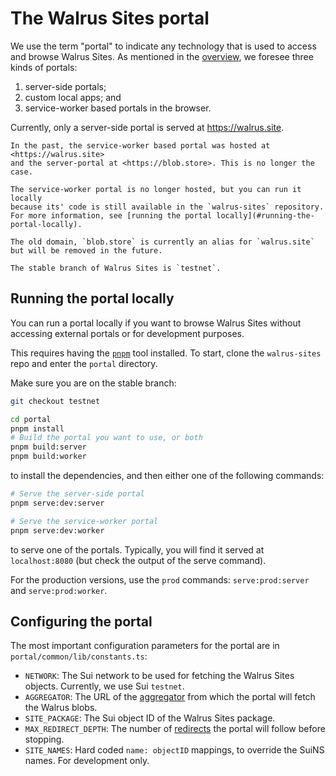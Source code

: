 # The Walrus Sites portal

We use the term "portal" to indicate any technology that is used to access and browse Walrus Sites.
As mentioned in the [overview](./overview.md#the-site-rendering-path), we foresee three kinds of
portals:

1. server-side portals;
1. custom local apps; and
1. service-worker based portals in the browser.

Currently, only a server-side portal is served at <https://walrus.site>.

```admonish note title="Hosting of the service worker"
In the past, the service-worker based portal was hosted at <https://walrus.site>
and the server-portal at <https://blob.store>. This is no longer the case.

The service-worker portal is no longer hosted, but you can run it locally
because its' code is still available in the `walrus-sites` repository.
For more information, see [running the portal locally](#running-the-portal-locally).

The old domain, `blob.store` is currently an alias for `walrus.site`
but will be removed in the future.
```

```admonish danger title="Walrus Sites stable branch"
The stable branch of Walrus Sites is `testnet`.
```

## Running the portal locally

You can run a portal locally if you want to browse Walrus Sites without accessing
external portals or for development purposes.

This requires having the [`pnpm`](https://pnpm.io/) tool installed. To start, clone the
`walrus-sites` repo and enter the `portal` directory.

Make sure you are on the stable branch:

``` sh
git checkout testnet
```

``` sh
cd portal
pnpm install
# Build the portal you want to use, or both
pnpm build:server
pnpm build:worker

```

to install the dependencies, and then either one of the following commands:

``` sh
# Serve the server-side portal
pnpm serve:dev:server

# Serve the service-worker portal
pnpm serve:dev:worker
```

to serve one of the portals. Typically, you will find it served at `localhost:8080` (but check the
output of the serve command).

For the production versions, use the `prod` commands: `serve:prod:server` and `serve:prod:worker`.

## Configuring the portal

The most important configuration parameters for the portal are in `portal/common/lib/constants.ts`:

- `NETWORK`: The Sui network to be used for fetching the Walrus Sites objects. Currently, we
  use Sui `testnet`.
- `AGGREGATOR`: The URL of the [aggregator](../usage/web-api.md) from which the portal will
  fetch the Walrus blobs.
- `SITE_PACKAGE`: The Sui object ID of the Walrus Sites package.
- `MAX_REDIRECT_DEPTH`: The number of [redirects](./redirects.md) the portal will follow
  before stopping.
- `SITE_NAMES`: Hard coded `name: objectID` mappings, to override the SuiNS names. For development
  only.
